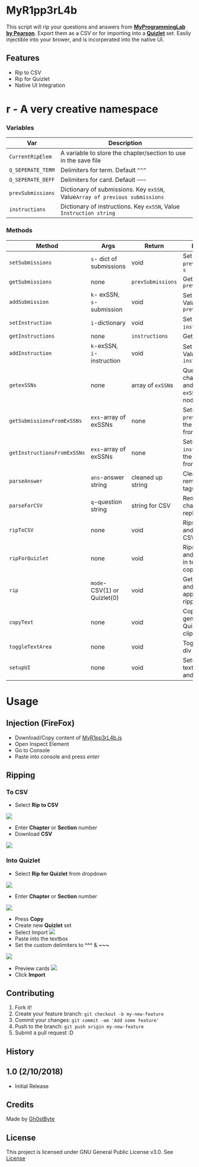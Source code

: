 # MyR1pp3rL4b

This script will rip your questions and answers from [**MyProgrammingLab by Pearson**](http://myprogramminglab.com/). Export them as a CSV or for importing into a [**Quizlet**](http://quizlet.com/) set. Easily injectible into your brower, and is incorperated into the native UI.


## Features

* Rip to CSV
* Rip for Quizlet
* Native UI Integration


# r - A very creative namespace

### Variables

| Var    | Description |
| ------ | ----------- |
| `CurrentRipElem`| A variable to store the chapter/section to use in the save file|
| `Q_SEPERATE_TERM`| Delimiters for term. Default `^^^`  |
| `Q_SEPERATE_DEFF`| Delimiters for card. Default `~~~`  |
| `prevSubmissions`| Dictionary of submissions. Key `exSSN`, Value`Array of previous submissions`|
| `instructions` | Dictionary of instructions. Key `exSSN`, Value `Instruction string`| 

### Methods

| Method | Args | Return | Description |
| ------ | ---- | ------ | ------------| 
|`setSubmissions`|`s`- dict of submissions|void|Set `prevSubmissions`to `s`|
|`getSubmissions`|none|`prevSubmissions`|Get `prevSubmissions`|
|`addSubmission`|`k`- exSSN, `s`- submission|void|Set Key `k`and Value `s`of `prevSubmissions`|
|`setInstruction`|`i`-dictionary|void|Set `instructions`to `i`|
|`getInstructions`|none|`instructions`|Get `instructions`|
|`addInstruction`|`k`-exSSN, `i`-instruction|void|Set Key `k`and Value `i`of `instruction`|
|`getexSSNs`|none|array of `exSSN`s|Query user for chap/sec number and return all `exSSN`s from that node as dict|
|`getSubmissionsFromExSSNs`|`exs`-array of exSSNs|none|Sets `prevSubmissions`to the submission from each exSSN|
|`getInstructionsFromExSSNs`|`exs`-array of exSSNs|none|Sets `instructions`to the instructions from each exSSN|
|`parseAnswer`|`ans`-answer string|cleaned up string|Cleans up `ans`by removing html tags|
|`parseForCSV`|`q`-question string|string for CSV|Removes escape characters and replaces `"`with `""`|
|`ripToCSV`|none|void|Rips questions and downloads as CSV|
|`ripForQuizlet`|none|void|Rips questions and shows them in textarea to copy into Quizlet|
|`rip`|`mode`-CSV(1) or Quizlet(0)|void|Gets user input and calls appropriate ripping function|
|`copyText`|none|void|Copies text generated for Quizlet to clipboard|
|`toggleTextArea`|none|void|Toggle the ripper div|
|`setupUI`|none|void|Sets up the textarea, buttons, and dropdown|

# Usage

## Injection (FireFox)

* Download/Copy content of  [MyR1pp3rL4b.js](../master/MyR1pp3rL4b.js)
* Open Inspect Element
* Go to Console
* Paste into console and press *enter*

##  Ripping

### To CSV
* Select **Rip to CSV**

 ![](https://image.prntscr.com/image/R9IjsKI8TPWmRFSZUr2XXw.png) 

* Enter **Chapter** or **Section** number
* Download **CSV**

![](https://image.prntscr.com/image/uEha3-knRZORQV6nFoQugQ.png)


### Into Quizlet

* Select **Rip for Quizlet** from dropdown

![](https://image.prntscr.com/image/8fZxhAk2QZeErNH-tTMCUw.png)
* Enter **Chapter** or **Section** number

![](https://i.imgur.com/BdTTLuB.png)
* Press **Copy**
* Create new **Quizlet** set
* Select Import
![](https://i.imgur.com/0wAAK6Q.png)
* Paste into the textbox
* Set the custom delimiters to **^^^** & **~~~**

![](https://i.imgur.com/ww4sztq.png)
* Preview cards
![](https://i.imgur.com/R0LQ4Eh.png)
* Click **Import**


## Contributing

1. Fork it!
2. Create your feature branch: `git checkout -b my-new-feature`
3. Commit your changes: `git commit -am 'Add some feature'`
4. Push to the branch: `git push origin my-new-feature`
5. Submit a pull request :D


## History

## 1.0 (2/10/2018)
* Initial Release 


## Credits

Made by [Gh0stByte](http://twitter.com/Gh0stByte)

## License

This project is licensed under GNU General Public License v3.0. See [License](/blob/master/LICENSE)
